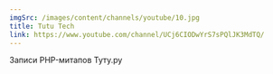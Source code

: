 ```yaml
---
imgSrc: /images/content/channels/youtube/10.jpg
title: Tutu Tech
link: https://www.youtube.com/channel/UCj6CIODwYrS7sPQlJK3MdTQ/
---
```


Записи PHP-митапов Туту.ру
